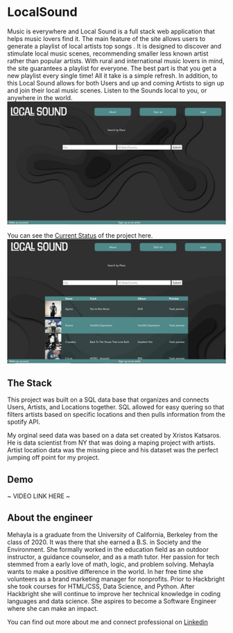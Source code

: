 # LocalSound 
Music is everywhere and Local Sound is a full stack web application that helps music lovers find it. The main feature of the site allows users to generate a playlist of local artists top songs . It is designed to discover and stimulate local music scenes, recommending smaller less known artist rather than popular artists. With rural and international music lovers in mind, the site guarantees a playlist for everyone. The best part is that you get a new playlist every single time! All it take is a simple refresh. In addition, to this Local Sound allows for both Users and up and coming Artists to sign up and join their local music scenes. Listen to the Sounds local to you, or anywhere in the world.
![The Homepage](static/images/LSHomePage.JPG "A picture of the playlist")

You can see the [Current Status](https://github.com/users/Mehayla/projects/1) of the project here.
![The Playlist](static/images/Playlistscreenshot.JPG "A picture of the playlist")

## The Stack
This project was built on a SQL data base that organizes and connects Users, Artists, and Locations together. SQL allowed for easy quering so that filters artists based on specific locations and then pulls information from the spotify API. 
        
My orginal seed data was based on a data set created by Xristos Katsaros. He is data scientist from NY 
that was doing a maping project with artists. Artist location data was the missing piece and his dataset 
was the perfect jumping off point for my project.
## Demo
~ VIDEO LINK HERE ~

## About the engineer
Mehayla is a graduate from the University of California, Berkeley from the class of 2020. It was there that she earned a B.S. in Society and the Environment. She formally worked in the education field as an outdoor instructor, a guidance counselor, and as a math tutor. Her passion for tech stemmed from a early love of math, logic, and problem solving. Mehayla wants to make a positive difference in the world. In her free time she volunteers as a brand marketing manager for nonprofits. Prior to Hackbright she took courses for HTML/CSS, Data Science, and Python. After Hackbright she will continue to improve her technical knowledge in coding languages and data science. She aspires to become a Software Engineer where she can make an impact.

You can find out more about me and connect professional on [Linkedin](https://www.linkedin.com/in/mehaylacheadle/)